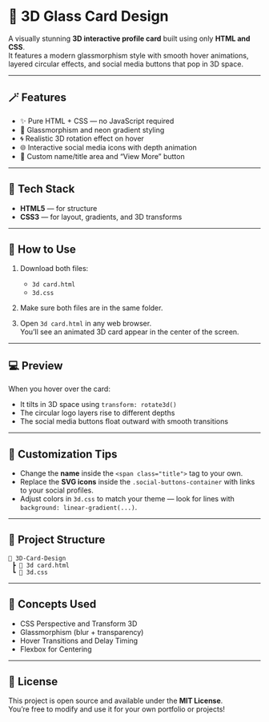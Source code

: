 # 🌟 3D Glass Card Design

A visually stunning **3D interactive profile card** built using only **HTML and CSS**.  
It features a modern glassmorphism style with smooth hover animations, layered circular effects, and social media buttons that pop in 3D space.

---

## 🪄 Features
- ✨ Pure HTML + CSS — no JavaScript required  
- 💎 Glassmorphism and neon gradient styling  
- 🌀 Realistic 3D rotation effect on hover  
- 🌐 Interactive social media icons with depth animation  
- 👤 Custom name/title area and “View More” button  

---

## 🧱 Tech Stack
- **HTML5** — for structure  
- **CSS3** — for layout, gradients, and 3D transforms  

---

## 🧩 How to Use

1. Download both files:  
   - `3d card.html`  
   - `3d.css`  

2. Make sure both files are in the same folder.

3. Open `3d card.html` in any web browser.  
   You’ll see an animated 3D card appear in the center of the screen.

---

## 💻 Preview
When you hover over the card:
- It tilts in 3D space using `transform: rotate3d()`  
- The circular logo layers rise to different depths  
- The social media buttons float outward with smooth transitions  

---

## 🎨 Customization Tips
- Change the **name** inside the `<span class="title">` tag to your own.  
- Replace the **SVG icons** inside the `.social-buttons-container` with links to your social profiles.  
- Adjust colors in `3d.css` to match your theme — look for lines with `background: linear-gradient(...)`.

---

## 📂 Project Structure
```
📁 3D-Card-Design
 ┣ 📄 3d card.html
 ┗ 🎨 3d.css
```

---

## 🧠 Concepts Used
- CSS Perspective and Transform 3D  
- Glassmorphism (blur + transparency)  
- Hover Transitions and Delay Timing  
- Flexbox for Centering  

---

## 📜 License
This project is open source and available under the **MIT License**.  
You’re free to modify and use it for your own portfolio or projects!
